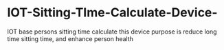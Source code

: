 # IOT-Sitting-TIme-Calculate-Device-
IOT base persons sitting time calculate this device purpose is reduce long time sitting time, and enhance person health  
